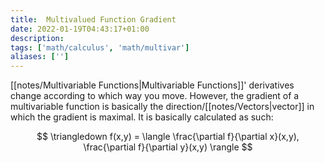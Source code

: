 ```yaml
---
title:  Multivalued Function Gradient
date: 2022-01-19T04:43:17+01:00
description: 
tags: ['math/calculus', 'math/multivar']
aliases: ['']
---
```

[[notes/Multivariable Functions|Multivariable Functions]]' derivatives change according to which way you move. However, the gradient of a multivariable function is basically the direction/[[notes/Vectors|vector]] in which the gradient is maximal. It is basically calculated as such:

$$
\triangledown f(x,y) = \langle \frac{\partial f}{\partial x}(x,y), \frac{\partial f}{\partial y}(x,y) \rangle
$$